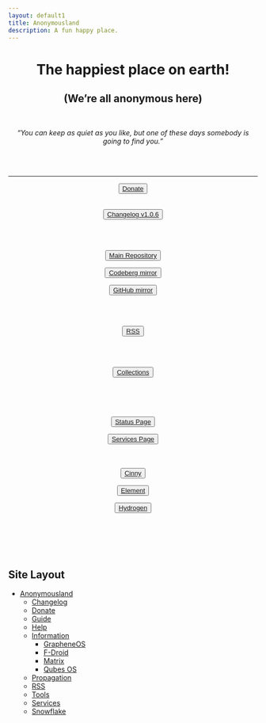 ```yaml
---
layout: default1
title: Anonymousland
description: A fun happy place.
---
```


<div style="text-align:center;">
<!-- https://invidious.kavin.rocks/watch?v=J-6fW66IUY4 -->
<h1>The happiest place on earth!</h1>
<h2>(We’re all anonymous here)</h2>
<br>
<p><i>“You can keep as quiet as you like, but one of these days somebody is going to find you.” </i></p>
<br>
<br>
</div>

---

<div style="text-align:center">
  <button type="button" class="btn btn-lg btn-default"><a href="./donate"> Donate</a></button>
<br>
<br>

  <button type="button" class="btn btn-lg btn-default"><a href="./changelog"><i class="fa fa-clipboard" aria-hidden="true"></i> Changelog v1.0.6</a></button>

<br>
<br>

  <button type="button" class="btn btn-md btn-default"><a href="https://git.anonymousland.org/anonymousland/anonymousland"> <i class="fa fa-github" aria-hidden="true"></i> Main Repository</a></button>

  <button type="button" class="btn btn-md btn-default"><a href="https://codeberg.org/deathrow/anonymousland"> <i class="fa fa-github" aria-hidden="true"></i> Codeberg mirror</a></button>
  
  <button type="button" class="btn btn-md btn-default"><a href="https://github.com/anonymland/anonymousland"> <i class="fa fa-github" aria-hidden="true"></i> GitHub mirror</a></button>

<br>
<br>

  <button type="button" class="btn btn-md btn-default"><a href="./rss"><i class="fa fa-rss-square" aria-hidden="true"></i> RSS</a></button>

<br>
<br>

  <button type="button" class="btn btn-md btn-default"><a href="./information"><i class="fa fa-list" aria-hidden="true"></i> Collections</a></button>

<br>
<br>
<br>

  <button type="button" class="btn btn-lg btn-default"><a href="https://status.anonymousland.org"> Status Page</a></button>

  <button type="button" class="btn btn-lg btn-default"><a href="./services"> Services Page</a></button>
<br>
<br>
<br>

  <button type="button" class="btn btn-md btn-default"><a href="https://cinny.anonymousland.org"> Cinny</a></button>

  <button type="button" class="btn btn-md btn-default"><a href="https://element.anonymousland.org"> Element</a></button>
 
  <button type="button" class="btn btn-md btn-default"><a href="https://hydrogen.anonymousland.org"> Hydrogen</a></button>

<br>
<br>

  </div>

<br>
<br>


## Site Layout

- [Anonymousland](https://anonymousland.org)
  - [Changelog](./changelog)
  - [Donate](./donate)
  - [Guide](./guide)
  - [Help](./help)
  - [Information](./information)
     - [GrapheneOS](./graphene)
     - [F-Droid](./f-droid)
     - [Matrix](./matrix)
     - [Qubes OS](./qubes)
  - [Propagation](./propagate)
  - [RSS](./rss)
  - [Tools](./tools)
  - [Services](./services)
  - [Snowflake](./snowflake)
